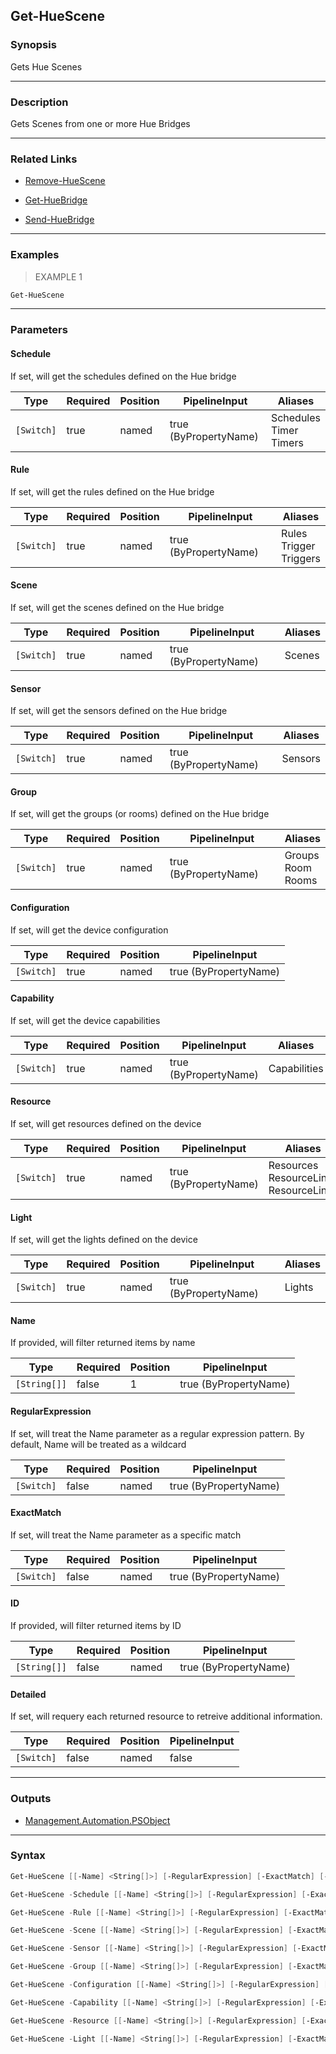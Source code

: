 Get-HueScene
------------

### Synopsis
Gets Hue Scenes

---

### Description

Gets Scenes from one or more Hue Bridges

---

### Related Links
* [Remove-HueScene](Remove-HueScene.md)

* [Get-HueBridge](Get-HueBridge.md)

* [Send-HueBridge](Send-HueBridge.md)

---

### Examples
> EXAMPLE 1

```PowerShell
Get-HueScene
```

---

### Parameters
#### **Schedule**
If set, will get the schedules defined on the Hue bridge

|Type      |Required|Position|PipelineInput        |Aliases                       |
|----------|--------|--------|---------------------|------------------------------|
|`[Switch]`|true    |named   |true (ByPropertyName)|Schedules<br/>Timer<br/>Timers|

#### **Rule**
If set, will get the rules defined on the Hue bridge

|Type      |Required|Position|PipelineInput        |Aliases                       |
|----------|--------|--------|---------------------|------------------------------|
|`[Switch]`|true    |named   |true (ByPropertyName)|Rules<br/>Trigger<br/>Triggers|

#### **Scene**
If set, will get the scenes defined on the Hue bridge

|Type      |Required|Position|PipelineInput        |Aliases|
|----------|--------|--------|---------------------|-------|
|`[Switch]`|true    |named   |true (ByPropertyName)|Scenes |

#### **Sensor**
If set, will get the sensors defined on the Hue bridge

|Type      |Required|Position|PipelineInput        |Aliases|
|----------|--------|--------|---------------------|-------|
|`[Switch]`|true    |named   |true (ByPropertyName)|Sensors|

#### **Group**
If set, will get the groups (or rooms) defined on the Hue bridge

|Type      |Required|Position|PipelineInput        |Aliases                  |
|----------|--------|--------|---------------------|-------------------------|
|`[Switch]`|true    |named   |true (ByPropertyName)|Groups<br/>Room<br/>Rooms|

#### **Configuration**
If set, will get the device configuration

|Type      |Required|Position|PipelineInput        |
|----------|--------|--------|---------------------|
|`[Switch]`|true    |named   |true (ByPropertyName)|

#### **Capability**
If set, will get the device capabilities

|Type      |Required|Position|PipelineInput        |Aliases     |
|----------|--------|--------|---------------------|------------|
|`[Switch]`|true    |named   |true (ByPropertyName)|Capabilities|

#### **Resource**
If set, will get resources defined on the device

|Type      |Required|Position|PipelineInput        |Aliases                                     |
|----------|--------|--------|---------------------|--------------------------------------------|
|`[Switch]`|true    |named   |true (ByPropertyName)|Resources<br/>ResourceLink<br/>ResourceLinks|

#### **Light**
If set, will get the lights defined on the device

|Type      |Required|Position|PipelineInput        |Aliases|
|----------|--------|--------|---------------------|-------|
|`[Switch]`|true    |named   |true (ByPropertyName)|Lights |

#### **Name**
If provided, will filter returned items by name

|Type        |Required|Position|PipelineInput        |
|------------|--------|--------|---------------------|
|`[String[]]`|false   |1       |true (ByPropertyName)|

#### **RegularExpression**
If set, will treat the Name parameter as a regular expression pattern.  By default, Name will be treated as a wildcard

|Type      |Required|Position|PipelineInput        |
|----------|--------|--------|---------------------|
|`[Switch]`|false   |named   |true (ByPropertyName)|

#### **ExactMatch**
If set, will treat the Name parameter as a specific match

|Type      |Required|Position|PipelineInput        |
|----------|--------|--------|---------------------|
|`[Switch]`|false   |named   |true (ByPropertyName)|

#### **ID**
If provided, will filter returned items by ID

|Type        |Required|Position|PipelineInput        |
|------------|--------|--------|---------------------|
|`[String[]]`|false   |named   |true (ByPropertyName)|

#### **Detailed**
If set, will requery each returned resource to retreive additional information.

|Type      |Required|Position|PipelineInput|
|----------|--------|--------|-------------|
|`[Switch]`|false   |named   |false        |

---

### Outputs
* [Management.Automation.PSObject](https://learn.microsoft.com/en-us/dotnet/api/System.Management.Automation.PSObject)

---

### Syntax
```PowerShell
Get-HueScene [[-Name] <String[]>] [-RegularExpression] [-ExactMatch] [-ID <String[]>] [-Detailed] [<CommonParameters>]
```
```PowerShell
Get-HueScene -Schedule [[-Name] <String[]>] [-RegularExpression] [-ExactMatch] [-ID <String[]>] [-Detailed] [<CommonParameters>]
```
```PowerShell
Get-HueScene -Rule [[-Name] <String[]>] [-RegularExpression] [-ExactMatch] [-ID <String[]>] [-Detailed] [<CommonParameters>]
```
```PowerShell
Get-HueScene -Scene [[-Name] <String[]>] [-RegularExpression] [-ExactMatch] [-ID <String[]>] [-Detailed] [<CommonParameters>]
```
```PowerShell
Get-HueScene -Sensor [[-Name] <String[]>] [-RegularExpression] [-ExactMatch] [-ID <String[]>] [-Detailed] [<CommonParameters>]
```
```PowerShell
Get-HueScene -Group [[-Name] <String[]>] [-RegularExpression] [-ExactMatch] [-ID <String[]>] [-Detailed] [<CommonParameters>]
```
```PowerShell
Get-HueScene -Configuration [[-Name] <String[]>] [-RegularExpression] [-ExactMatch] [-ID <String[]>] [-Detailed] [<CommonParameters>]
```
```PowerShell
Get-HueScene -Capability [[-Name] <String[]>] [-RegularExpression] [-ExactMatch] [-ID <String[]>] [-Detailed] [<CommonParameters>]
```
```PowerShell
Get-HueScene -Resource [[-Name] <String[]>] [-RegularExpression] [-ExactMatch] [-ID <String[]>] [-Detailed] [<CommonParameters>]
```
```PowerShell
Get-HueScene -Light [[-Name] <String[]>] [-RegularExpression] [-ExactMatch] [-ID <String[]>] [-Detailed] [<CommonParameters>]
```
